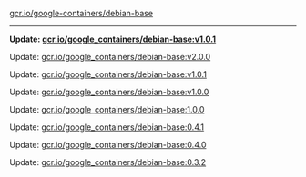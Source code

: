 [gcr.io/google-containers/debian-base](https://hub.docker.com/r/cruse/debian-base/tags/) 

----
**Update: [gcr.io/google_containers/debian-base:v1.0.1](https://hub.docker.com/r/cruse/debian-base/tags/)**

Update: [gcr.io/google_containers/debian-base:v2.0.0](https://hub.docker.com/r/cruse/debian-base/tags/)

Update: [gcr.io/google_containers/debian-base:v1.0.1](https://hub.docker.com/r/cruse/debian-base/tags/)

Update: [gcr.io/google_containers/debian-base:v1.0.0](https://hub.docker.com/r/cruse/debian-base/tags/)

Update: [gcr.io/google_containers/debian-base:1.0.0](https://hub.docker.com/r/cruse/debian-base/tags/)

Update: [gcr.io/google_containers/debian-base:0.4.1](https://hub.docker.com/r/cruse/debian-base/tags/)

Update: [gcr.io/google_containers/debian-base:0.4.0](https://hub.docker.com/r/cruse/debian-base/tags/)

Update: [gcr.io/google_containers/debian-base:0.3.2](https://hub.docker.com/r/cruse/debian-base/tags/)

